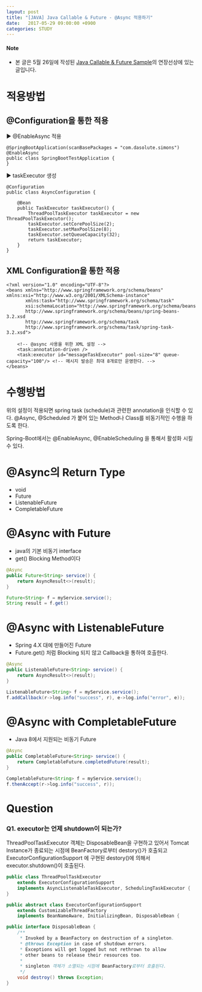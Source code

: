 ```yaml
---
layout: post
title: "[JAVA] Java Callable & Future - @Async 적용하기"
date:   2017-05-29 09:00:00 +0900
categories: STUDY
---
```


#### Note
 - 본 글은 5월 26일에 작성된 [Java Callable & Future Sample](http://simongs.github.io/java/2017/05/26/JAVA-Java-Callable-&-Future-Sample.html)의 연장선상에 있는 글입니다.

# 적용방법

## @Configuration을 통한 적용
▶ @EnableAsync 적용 
~~~
@SpringBootApplication(scanBasePackages = "com.dasolute.simons")
@EnableAsync
public class SpringBootTestApplication {
}
~~~

▶ taskExecutor 생성
~~~
@Configuration
public class AsyncConfiguration {

    @Bean
    public TaskExecutor taskExecutor() {
        ThreadPoolTaskExecutor taskExecutor = new ThreadPoolTaskExecutor();
        taskExecutor.setCorePoolSize(2);
        taskExecutor.setMaxPoolSize(8);
        taskExecutor.setQueueCapacity(32);
        return taskExecutor;
    }
}
~~~

## XML Configuration을 통한 적용

~~~
<?xml version="1.0" encoding="UTF-8"?>
<beans xmlns="http://www.springframework.org/schema/beans" xmlns:xsi="http://www.w3.org/2001/XMLSchema-instance"
       xmlns:task="http://www.springframework.org/schema/task"
       xsi:schemaLocation="http://www.springframework.org/schema/beans
       http://www.springframework.org/schema/beans/spring-beans-3.2.xsd
       http://www.springframework.org/schema/task
       http://www.springframework.org/schema/task/spring-task-3.2.xsd">

    <!-- @async 사용을 위한 XML 설정 -->
    <task:annotation-driven />
    <task:executor id="messageTaskExecutor" pool-size="8" queue-capacity="100"/> <!-- 메시지 발송은 최대 8개로만 운영한다. -->
</beans>
~~~

# 수행방법
위의 설정이 적용되면 spring task (schedule)과 관련한 annotation을 인식할 수 있다.
@Async, @Scheduled 가 붙어 있는 Method나 Class를 비동기적인 수행을 하도록 한다.

Spring-Boot에서는 @EnableAsync, @EnableScheduling 을 통해서 활성화 시킬 수 있다.

# @Async의 Return Type
 - void
 - Future<T>
 - ListenableFuture<T>
 - CompletableFuture<T>

# @Async with Future
 - java의 기본 비동기 interface
 - get() Blocking Method이다

~~~java
@Async
public Future<String> service() {
    return AsyncResult<>(result);
}

Future<String> f = myService.service();
String result = f.get()
~~~

# @Async with ListenableFuture
 - Spring 4.X 대에 만들어진 Future
 - Future.get() 처럼 Blocking 되지 않고 Callback을 통하여 호출한다.
~~~java
@Async
public ListenableFuture<String> service() {
    return AsyncResult<>(result);
}

ListenableFuture<String> f = myService.service();
f.addCallback(r->log.info("success", r), e->log.info("error", e));
~~~

# @Async with CompletableFuture
 - Java 8에서 지원되는 비동기 Future

~~~java
@Async
public CompletableFuture<String> service() {
    return CompletableFuture.completedFuture(result);
}

CompletableFuture<String> f = myService.service();
f.thenAccept(r->log.info("success", r));
~~~

# Question

### Q1. executor는 언제 shutdown이 되는가?

ThreadPoolTaskExecutor 객체는 DisposableBean을 구현하고 있어서 Tomcat Instance가 종료되는 시점에 
BeanFactory로부터 destory()가 호출되고 ExecutorConfigurationSupport 에 구현된 destory()에 의해서 
executor.shutdown()이 호출된다.

~~~java
public class ThreadPoolTaskExecutor 
    extends ExecutorConfigurationSupport 
    implements AsyncListenableTaskExecutor, SchedulingTaskExecutor {
}
~~~

~~~java
public abstract class ExecutorConfigurationSupport 
    extends CustomizableThreadFactory 
    implements BeanNameAware, InitializingBean, DisposableBean {
~~~

~~~java
public interface DisposableBean {
	/**
	 * Invoked by a BeanFactory on destruction of a singleton.
	 * @throws Exception in case of shutdown errors.
	 * Exceptions will get logged but not rethrown to allow
	 * other beans to release their resources too.
     *
     * singleton 객체가 소멸되는 시점에 BeanFactory로부터 호출된다.
	 */
	void destroy() throws Exception;
}
~~~